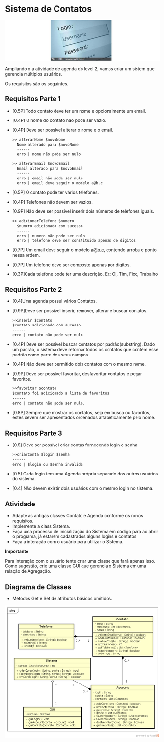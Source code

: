 # Sistema de Contatos

![](figura.jpg)

Ampliando o a atividade de agenda do level 2, vamos criar um sistem que gerencia múltiplos
usuários.

Os requisitos são os seguintes.

## Requisitos Parte 1

- [0.5P] Todo contato deve ter um nome e opcionalmente um email.
- [0.4P] O nome do contato não pode ser vazio.
- [0.4P] Deve ser possível alterar o nome e o email.

  ```
  >> alterarNome $novoNome
    Nome alterado para $novoNome
    ------
    erro | nome não pode ser nulo
  ```

  ```
  >> alterarEmail $novoEmail
    Email alterado para $novoEmail
    ------
    erro | email não pode ser nulo
    erro | email deve seguir o modelo a@b.c
  ```

- [0.5P] O contato pode ter vários telefones.
- [0.4P] Telefones não devem ser vazios.
- [0.9P] Não deve ser possível inserir dois números de telefones iguais.

  ```
  >> adicionarTelefone $numero
    $numero adicionado com sucesso
    ------
    erro | numero não pode ser nulo
    erro | telefone deve ser constituido apenas de digitos

  ```

- [0.7P] Um email deve seguir o modelo a@b.c, contendo arroba e ponto nessa ordem.
- [0.7P] Um telefone deve ser composto apenas por digitos.

- [0.3P]Cada telefone pode ter uma descrição. Ex: Oi, Tim, Fixo, Trabalho


## Requisitos Parte 2

- [0.4]Uma agenda possui vários Contatos.
- [0.9P]Deve ser possível inserir, remover, alterar e buscar contatos.

  ```
  >>inserir $contato
  $contato adicionado com sucesso
  ------
  erro | contato não pode ser nulo
  ```

- [0.4P] Deve ser possível buscar contatos por padrão(substring). Dado um padrão, o sistema deve retornar todos os contatos que contém esse padrão como parte dos seus campos.
- [0.4P] Não deve ser permitido dois contatos com o mesmo nome.
- [0.9P] Deve ser possível favoritar, desfavoritar contatos e pegar favoritos.

  ```
  >>favoritar $contato
  $contato foi adicionado a lista de favoritos
  ------
  erro | contato não pode ser nulo.
  ```

- [0.8P] Sempre que mostrar os contatos, seja em busca ou favoritos, estes devem ser apresentados ordenados alfabeticamente pelo nome.

## Requisitos Parte 3

- [0.5] Deve ser possível criar contas fornecendo login e senha

  ```
  >>criarConta $login $senha
  ------
  erro | $login ou $senha invalida
  ```
- [0.5] Cada login tem uma Agenda própria separado dos outros usuários do sistema.
- [0.4] Não devem existir dois usuários com o mesmo login no sistema.

## Atividade

- Adapte as antigas classes Contato e Agenda conforme os novos requisitos.
- Implemente a class Sistema.
- Faça uma processo de inicialização do Sistema em código para ao abrir
o programa, já estarem cadastrados alguns logins e contatos.
- Faça a interação com o usuário para utilizar o Sistema.

**Importante**

Para interação com o usuário tente criar uma classe que fará apenas isso. Como sugestão, crie uma classe GUI que gerencia o Sistema em uma relação de Agregação.

## Diagrama de Classes

- Métodos Get e Set de atributos básicos omitidos.

![](uml.png)
